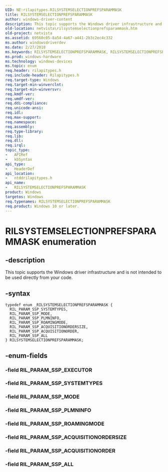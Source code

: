 ```yaml
---
UID: NE:rilapitypes.RILSYSTEMSELECTIONPREFSPARAMMASK
title: RILSYSTEMSELECTIONPREFSPARAMMASK
author: windows-driver-content
description: This topic supports the Windows driver infrastructure and is not intended to be used directly from your code.
old-location: netvista\rilsystemselectionprefsparammask.htm
old-project: netvista
ms.assetid: 69560c05-8a54-4a67-a441-2b3c2ec4c332
ms.author: windowsdriverdev
ms.date: 2/27/2018
ms.keywords: RILSYSTEMSELECTIONPREFSPARAMMASK, RILSYSTEMSELECTIONPREFSPARAMMASK enumeration [Network Drivers Starting with Windows Vista], RIL_PARAM_SSP_ACQUISITIONORDER, RIL_PARAM_SSP_ACQUISITIONORDERSIZE, RIL_PARAM_SSP_ALL, RIL_PARAM_SSP_MODE, RIL_PARAM_SSP_PLMNINFO, RIL_PARAM_SSP_ROAMINGMODE, RIL_PARAM_SSP_SYSTEMTYPES, netvista.rilsystemselectionprefsparammask, ntddrilapitypes/RILSYSTEMSELECTIONPREFSPARAMMASK, ntddrilapitypes/RIL_PARAM_SSP_ACQUISITIONORDER, ntddrilapitypes/RIL_PARAM_SSP_ACQUISITIONORDERSIZE, ntddrilapitypes/RIL_PARAM_SSP_ALL, ntddrilapitypes/RIL_PARAM_SSP_MODE, ntddrilapitypes/RIL_PARAM_SSP_PLMNINFO, ntddrilapitypes/RIL_PARAM_SSP_ROAMINGMODE, ntddrilapitypes/RIL_PARAM_SSP_SYSTEMTYPES
ms.prod: windows-hardware
ms.technology: windows-devices
ms.topic: enum
req.header: rilapitypes.h
req.include-header: Rilapitypes.h
req.target-type: Windows
req.target-min-winverclnt: 
req.target-min-winversvr: 
req.kmdf-ver: 
req.umdf-ver: 
req.ddi-compliance: 
req.unicode-ansi: 
req.idl: 
req.max-support: 
req.namespace: 
req.assembly: 
req.type-library: 
req.lib: 
req.dll: 
req.irql: 
topic_type:
-	APIRef
-	kbSyntax
api_type:
-	HeaderDef
api_location:
-	ntddrilapitypes.h
api_name:
-	RILSYSTEMSELECTIONPREFSPARAMMASK
product: Windows
targetos: Windows
req.typenames: RILSYSTEMSELECTIONPREFSPARAMMASK
req.product: Windows 10 or later.
---
```


# RILSYSTEMSELECTIONPREFSPARAMMASK enumeration


## -description


This topic supports the Windows driver infrastructure and is not intended to be used directly from your code.


## -syntax


````
typedef enum _RILSYSTEMSELECTIONPREFSPARAMMASK { 
  RIL_PARAM_SSP_SYSTEMTYPES,
  RIL_PARAM_SSP_MODE,
  RIL_PARAM_SSP_PLMNINFO,
  RIL_PARAM_SSP_ROAMINGMODE,
  RIL_PARAM_SSP_ACQUISITIONORDERSIZE,
  RIL_PARAM_SSP_ACQUISITIONORDER,
  RIL_PARAM_SSP_ALL
} RILSYSTEMSELECTIONPREFSPARAMMASK;
````


## -enum-fields




### -field RIL_PARAM_SSP_EXECUTOR


### -field RIL_PARAM_SSP_SYSTEMTYPES


### -field RIL_PARAM_SSP_MODE


### -field RIL_PARAM_SSP_PLMNINFO


### -field RIL_PARAM_SSP_ROAMINGMODE


### -field RIL_PARAM_SSP_ACQUISITIONORDERSIZE


### -field RIL_PARAM_SSP_ACQUISITIONORDER


### -field RIL_PARAM_SSP_ALL

